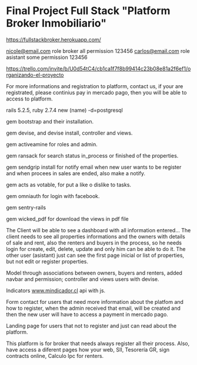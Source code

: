 # Final Project Full Stack "Platform Broker Inmobiliario"
https://fullstackbroker.herokuapp.com/

nicole@email.com role broker all permission 123456
carlos@email.com role asistant some permission 123456


https://trello.com/invite/b/U0d54tC4/cb1ca1f7f8b99414c23b08e81a2f6ef1/organizando-el-proyecto

For more informations and registration to platform, contact us, if your are registrated, please continius pay in mercado pago, then you will be able to access to platform.

rails 5.2.5, ruby 2.7.4 new (name) -d=postgresql

gem bootstrap and their installation.

gem devise, and devise install, controller and views.

gem activeamine for roles and admin.

gem ransack for search status in_process or finished of the properties.

gem sendgrip install for notify email when new user wants to be register and when procees in sales are ended, also make a notify. 

gem acts as votable, for put a like o dislike to tasks.

gem omniauth for login with facebook.

gem sentry-rails

gem wicked_pdf for download the views in pdf file

The Client will be able to see a dashboard with all information entered...
The client needs to see all properties informations and the owners with details of sale and rent, also the renters and buyers in the process, so he needs login for create, edit, delete, update and only him can be able to do it. The other user (asistant) just can see the first page inicial or list of properties, but not edit or register properties.

Model through associations between owners, buyers and renters, added navbar and permission; controller and views users with devise.

Indicators www.mindicador.cl api with js. 

Form contact for users that need more information about the platfom and how to register, when the admin received that email, will be created and then the new user will have to access a payment in mercado pago.

Landing page for users that not to register and just can read about the platform.

This platform is for broker that needs always register all their process. Also, have access a diferent pages how your web, SII, Tesorería GR, sign contracts online, 
Calculo Ipc for renters.
